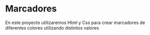# Marcadores
 En este proyecto utilizaremos Html y Css para crear marcadores de diferentes colores utilizando distintos valores
